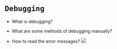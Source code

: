 # `Debugging`

- What is debugging?

- What are some methods of debugging manually?

- How to read the error messages?
![](https://cdn.educba.com/academy/wp-content/uploads/2019/09/What-is-Debugging.png)
